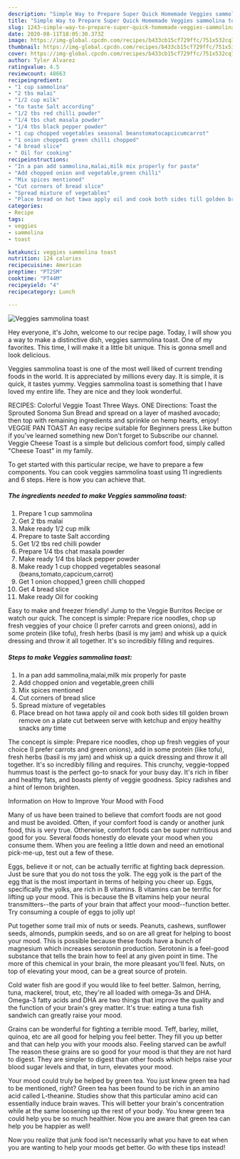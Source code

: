 ```yaml
---
description: "Simple Way to Prepare Super Quick Homemade Veggies sammolina toast"
title: "Simple Way to Prepare Super Quick Homemade Veggies sammolina toast"
slug: 1243-simple-way-to-prepare-super-quick-homemade-veggies-sammolina-toast
date: 2020-08-11T18:05:30.373Z
image: https://img-global.cpcdn.com/recipes/b433cb15cf729ffc/751x532cq70/veggies-sammolina-toast-recipe-main-photo.jpg
thumbnail: https://img-global.cpcdn.com/recipes/b433cb15cf729ffc/751x532cq70/veggies-sammolina-toast-recipe-main-photo.jpg
cover: https://img-global.cpcdn.com/recipes/b433cb15cf729ffc/751x532cq70/veggies-sammolina-toast-recipe-main-photo.jpg
author: Tyler Alvarez
ratingvalue: 4.5
reviewcount: 48663
recipeingredient:
- "1 cup sammolina"
- "2 tbs malai"
- "1/2 cup milk"
- "to taste Salt according"
- "1/2 tbs red chilli powder"
- "1/4 tbs chat masala powder"
- "1/4 tbs black pepper powder"
- "1 cup chopped vegetables seasonal beanstomatocapcicumcarrot"
- "1 onion chopped1 green chilli chopped"
- "4 bread slice"
- " Oil for cooking"
recipeinstructions:
- "In a pan add sammolina,malai,milk mix properly for paste"
- "Add chopped onion and vegetable,green chilli"
- "Mix spices mentioned"
- "Cut corners of bread slice"
- "Spread mixture of vegetables"
- "Place bread on hot tawa apply oil and cook both sides till golden brown remove on a plate cut between serve with ketchup and enjoy healthy snacks any time"
categories:
- Recipe
tags:
- veggies
- sammolina
- toast

katakunci: veggies sammolina toast 
nutrition: 124 calories
recipecuisine: American
preptime: "PT25M"
cooktime: "PT44M"
recipeyield: "4"
recipecategory: Lunch

---
```



![Veggies sammolina toast](https://img-global.cpcdn.com/recipes/b433cb15cf729ffc/751x532cq70/veggies-sammolina-toast-recipe-main-photo.jpg)

Hey everyone, it's John, welcome to our recipe page. Today, I will show you a way to make a distinctive dish, veggies sammolina toast. One of my favorites. This time, I will make it a little bit unique. This is gonna smell and look delicious.

Veggies sammolina toast is one of the most well liked of current trending foods in the world. It is appreciated by millions every day. It is simple, it is quick, it tastes yummy. Veggies sammolina toast is something that I have loved my entire life. They are nice and they look wonderful.

RECIPES: Colorful Veggie Toast Three Ways. ONE Directions: Toast the Sprouted Sonoma Sun Bread and spread on a layer of mashed avocado; then top with remaining ingredients and sprinkle on hemp hearts, enjoy! VEGGIE PAN TOAST An easy recipe suitable for Beginners press Like button if you&#39;ve learned something new Don&#39;t forget to Subscribe our channel. Veggie Cheese Toast is a simple but delicious comfort food, simply called &#34;Cheese Toast&#34; in my family.


To get started with this particular recipe, we have to prepare a few components. You can cook veggies sammolina toast using 11 ingredients and 6 steps. Here is how you can achieve that.

<!--inarticleads1-->

##### The ingredients needed to make Veggies sammolina toast:

1. Prepare 1 cup sammolina
1. Get 2 tbs malai
1. Make ready 1/2 cup milk
1. Prepare to taste Salt according
1. Get 1/2 tbs red chilli powder
1. Prepare 1/4 tbs chat masala powder
1. Make ready 1/4 tbs black pepper powder
1. Make ready 1 cup chopped vegetables seasonal (beans,tomato,capcicum,carrot)
1. Get 1 onion chopped,1 green chilli chopped
1. Get 4 bread slice
1. Make ready  Oil for cooking


Easy to make and freezer friendly! Jump to the Veggie Burritos Recipe or watch our quick. The concept is simple: Prepare rice noodles, chop up fresh veggies of your choice (I prefer carrots and green onions), add in some protein (like tofu), fresh herbs (basil is my jam) and whisk up a quick dressing and throw it all together. It&#39;s so incredibly filling and requires. 

<!--inarticleads2-->

##### Steps to make Veggies sammolina toast:

1. In a pan add sammolina,malai,milk mix properly for paste
1. Add chopped onion and vegetable,green chilli
1. Mix spices mentioned
1. Cut corners of bread slice
1. Spread mixture of vegetables
1. Place bread on hot tawa apply oil and cook both sides till golden brown remove on a plate cut between serve with ketchup and enjoy healthy snacks any time


The concept is simple: Prepare rice noodles, chop up fresh veggies of your choice (I prefer carrots and green onions), add in some protein (like tofu), fresh herbs (basil is my jam) and whisk up a quick dressing and throw it all together. It&#39;s so incredibly filling and requires. This crunchy, veggie-topped hummus toast is the perfect go-to snack for your busy day. It&#39;s rich in fiber and healthy fats, and boasts plenty of veggie goodness. Spicy radishes and a hint of lemon brighten. 

Information on How to Improve Your Mood with Food


Many of us have been trained to believe that comfort foods are not good and must be avoided. Often, if your comfort food is candy or another junk food, this is very true. Otherwise, comfort foods can be super nutritious and good for you. Several foods honestly do elevate your mood when you consume them. When you are feeling a little down and need an emotional pick-me-up, test out a few of these.

Eggs, believe it or not, can be actually terrific at fighting back depression. Just be sure that you do not toss the yolk. The egg yolk is the part of the egg that is the most important in terms of helping you cheer up. Eggs, specifically the yolks, are rich in B vitamins. B vitamins can be terrific for lifting up your mood. This is because the B vitamins help your neural transmitters--the parts of your brain that affect your mood--function better. Try consuming a couple of eggs to jolly up!

Put together some trail mix of nuts or seeds. Peanuts, cashews, sunflower seeds, almonds, pumpkin seeds, and so on are all great for helping to boost your mood. This is possible because these foods have a bunch of magnesium which increases serotonin production. Serotonin is a feel-good substance that tells the brain how to feel at any given point in time. The more of this chemical in your brain, the more pleasant you'll feel. Nuts, on top of elevating your mood, can be a great source of protein.

Cold water fish are good if you would like to feel better. Salmon, herring, tuna, mackerel, trout, etc, they're all loaded with omega-3s and DHA. Omega-3 fatty acids and DHA are two things that improve the quality and the function of your brain's grey matter. It's true: eating a tuna fish sandwich can greatly raise your mood. 

Grains can be wonderful for fighting a terrible mood. Teff, barley, millet, quinoa, etc are all good for helping you feel better. They fill you up better and that can help you with your moods also. Feeling starved can be awful! The reason these grains are so good for your mood is that they are not hard to digest. They are simpler to digest than other foods which helps raise your blood sugar levels and that, in turn, elevates your mood.

Your mood could truly be helped by green tea. You just knew green tea had to be mentioned, right? Green tea has been found to be rich in an amino acid called L-theanine. Studies show that this particular amino acid can essentially induce brain waves. This will better your brain's concentration while at the same loosening up the rest of your body. You knew green tea could help you be so much healthier. Now you are aware that green tea can help you be happier as well!

Now you realize that junk food isn't necessarily what you have to eat when you are wanting to help your moods get better. Go  with  these tips  instead!

